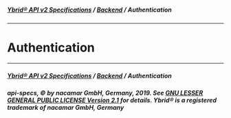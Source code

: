 ##### [**Ybrid® API v2 Specifications**](../) / [**Backend**](./) / Authentication
---

# Authentication


---
##### [**Ybrid® API v2 Specifications**](../) / [**Backend**](./) / Authentication
##### api-specs, © by nacamar GmbH, Germany, 2019. See [GNU LESSER GENERAL PUBLIC LICENSE Version 2.1](/LICENSE) for details. Ybrid® is a registered trademark of nacamar GmbH, Germany 
